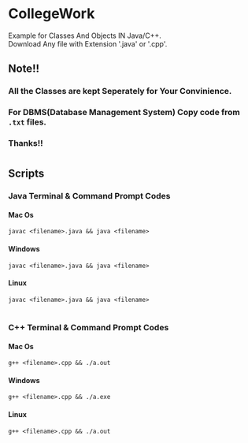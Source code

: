 # CollegeWork

Example for Classes And Objects IN Java/C++.\
Download Any file with Extension '.java' or '.cpp'.

## Note!!

### All the Classes are kept Seperately for Your Convinience.

### For DBMS(Database Management System) Copy code from `.txt` files.

### Thanks!!

#

## Scripts

### Java Terminal & Command Prompt Codes

#### Mac Os

`javac <filename>.java && java <filename>`

#### Windows

`javac <filename>.java && java <filename>`

#### Linux

`javac <filename>.java && java <filename>`

#

### C++ Terminal & Command Prompt Codes

#### Mac Os

`g++ <filename>.cpp && ./a.out`

#### Windows

`g++ <filename>.cpp && ./a.exe`

#### Linux

`g++ <filename>.cpp && ./a.out`
